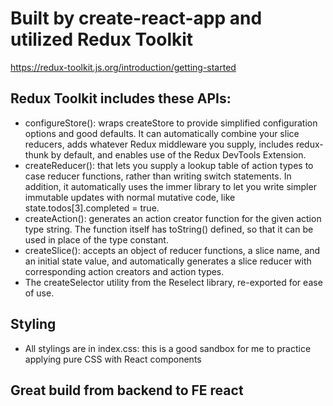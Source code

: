 # Built by create-react-app and utilized Redux Toolkit

https://redux-toolkit.js.org/introduction/getting-started

## Redux Toolkit includes these APIs:

* configureStore(): wraps createStore to provide simplified configuration options and good defaults. It can automatically combine your slice reducers, adds whatever Redux middleware you supply, includes redux-thunk by default, and enables use of the Redux DevTools Extension.
* createReducer(): that lets you supply a lookup table of action types to case reducer functions, rather than writing switch statements. In addition, it automatically uses the immer library to let you write simpler immutable updates with normal mutative code, like state.todos[3].completed = true.
* createAction(): generates an action creator function for the given action type string. The function itself has toString() defined, so that it can be used in place of the type constant.
* createSlice(): accepts an object of reducer functions, a slice name, and an initial state value, and automatically generates a slice reducer with corresponding action creators and action types.
* The createSelector utility from the Reselect library, re-exported for ease of use.

## Styling
* All stylings are in index.css: this is a good sandbox for me to practice applying pure CSS with React components

## Great build from backend to FE react